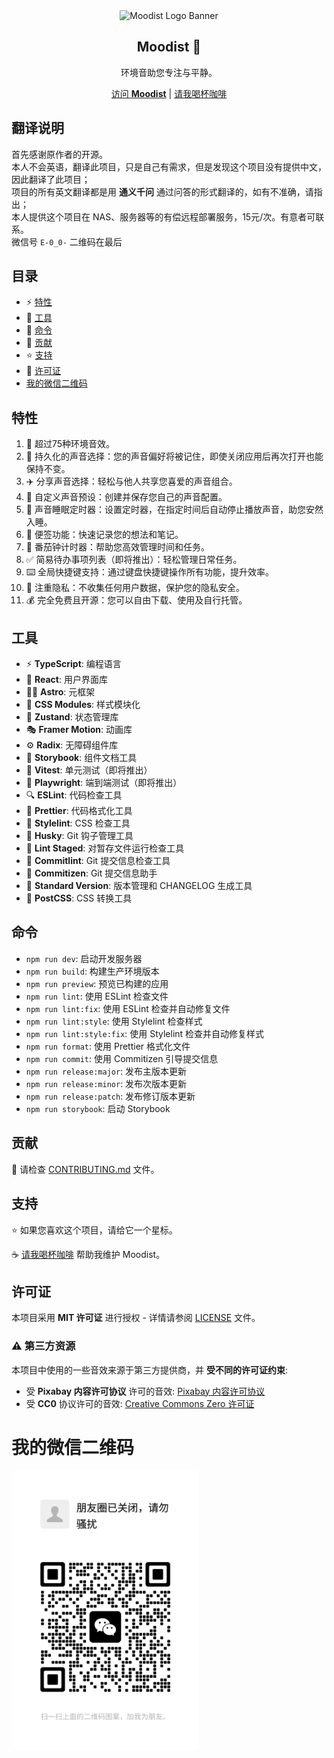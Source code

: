 <div align="center">
  <img src="/assets/banner.svg" alt="Moodist Logo Banner" />
  <h2>Moodist 🌲</h2>
  <p>环境音助您专注与平静。</p>
  <a href="https://moodist.app">访问 <strong>Moodist</strong></a> | <a href="https://buymeacoffee.com/remvze">请我喝杯咖啡</a>
</div>

## 翻译说明
首先感谢原作者的开源。  
本人不会英语，翻译此项目，只是自己有需求，但是发现这个项目没有提供中文，因此翻译了此项目；  
项目的所有英文翻译都是用 **通义千问** 通过问答的形式翻译的，如有不准确，请指出；  
本人提供这个项目在 NAS、服务器等的有偿远程部署服务，15元/次。有意者可联系。  
微信号 `E-0_0-` 二维码在最后  




## 目录

- ⚡ [特性](#特性)
- 🧰 [工具](#工具)
- 🔮 [命令](#命令)
- 🚧 [贡献](#贡献)
- ⭐ [支持](#支持)
- 📜 [许可证](#许可证)
- [我的微信二维码](#我的微信二维码)

## 特性

1. 🎵 超过75种环境音效。
1. 📝 持久化的声音选择：您的声音偏好将被记住，即使关闭应用后再次打开也能保持不变。
1. ✈️ 分享声音选择：轻松与他人共享您喜爱的声音组合。
1. 🧰 自定义声音预设：创建并保存您自己的声音配置。
1. 🌙 声音睡眠定时器：设置定时器，在指定时间后自动停止播放声音，助您安然入睡。
1. 📓 便签功能：快速记录您的想法和笔记。
1. 🍅 番茄钟计时器：帮助您高效管理时间和任务。
1. ✅ 简易待办事项列表（即将推出）：轻松管理日常任务。
1. ⌨️ 全局快捷键支持：通过键盘快捷键操作所有功能，提升效率。
1. 🥷 注重隐私：不收集任何用户数据，保护您的隐私安全。
1. 💰 完全免费且开源：您可以自由下载、使用及自行托管。

## 工具

- ⚡ **TypeScript**: 编程语言
- 🔨 **React**: 用户界面库
- 🧑‍🚀 **Astro**: 元框架
- 🎨 **CSS Modules**: 样式模块化
- 🐻 **Zustand**: 状态管理库
- 🎭 **Framer Motion**: 动画库
- ⚙️ **Radix**: 无障碍组件库
- 📕 **Storybook**: 组件文档工具
- 🧪 **Vitest**: 单元测试（即将推出）
- 🔭 **Playwright**: 端到端测试（即将推出）
- 🔍 **ESLint**: 代码检查工具
- 🧹 **Prettier**: 代码格式化工具
- 🧼 **Stylelint**: CSS 检查工具
- 🐶 **Husky**: Git 钩子管理工具
- 📝 **Lint Staged**: 对暂存文件运行检查工具
- 🧽 **Commitlint**: Git 提交信息检查工具
- 🧭 **Commitizen**: Git 提交信息助手
- 📓 **Standard Version**: 版本管理和 CHANGELOG 生成工具
- 🧰 **PostCSS**: CSS 转换工具

## 命令

- `npm run dev`: 启动开发服务器
- `npm run build`: 构建生产环境版本
- `npm run preview`: 预览已构建的应用
- `npm run lint`: 使用 ESLint 检查文件
- `npm run lint:fix`: 使用 ESLint 检查并自动修复文件
- `npm run lint:style`: 使用 Stylelint 检查样式
- `npm run lint:style:fix`: 使用 Stylelint 检查并自动修复样式
- `npm run format`: 使用 Prettier 格式化文件
- `npm run commit`: 使用 Commitizen 引导提交信息
- `npm run release:major`: 发布主版本更新
- `npm run release:minor`: 发布次版本更新
- `npm run release:patch`: 发布修订版本更新
- `npm run storybook`: 启动 Storybook

## 贡献

🚧 请检查 [CONTRIBUTING.md](CONTRIBUTING.md) 文件。

## 支持

⭐ 如果您喜欢这个项目，请给它一个星标。

☕ [请我喝杯咖啡](https://buymeacoffee.com/remvze) 帮助我维护 Moodist。

## 许可证

本项目采用 **MIT 许可证** 进行授权 -  详情请参阅 [LICENSE](LICENSE) 文件。

### ⚠️ 第三方资源

本项目中使用的一些音效来源于第三方提供商，并 **受不同的许可证约束**:

- 受 **Pixabay 内容许可协议** 许可的音效: [Pixabay 内容许可协议](https://pixabay.com/service/license-summary/)
- 受 **CC0** 协议许可的音效: [Creative Commons Zero 许可证](https://creativecommons.org/publicdomain/zero/1.0/)


# 我的微信二维码
<img src="./微信.png" alt="微信二维码" width="300">  

